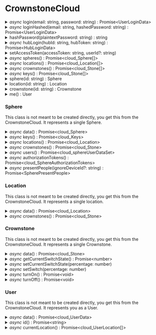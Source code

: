 # CrownstoneCloud


<details>
<summary><i>async</i> login(email: string, password: string) : Promise&lt;UserLoginData></summary>

> You use this method to login to the Crownstone Cloud. 
> Your userId and accesstoken will be cached in the CrownstoneCloud class instance.
> 
> - Parameters
>   - **email**(string): the email address of your Crownstone account.
>   - **password**(string): the corresponding password.
>
> 
> - Returns
>     - **Promise<UserLoginData: { accessToken: string, ttl: number, userId: string }>**
> 
> 
> - Raised errors
>    - [**UnauthorizedError**](../src/declarations/errors.d.ts) if the credentials are incorrect.
> 
> 
> - Example
>   ```js
>   await cloud.login('crownstone@gmail.com','h3ll0W0rld!');
>   ```
</details>


<details>
<summary><i>async</i> loginHashed(email: string, hashedPassword: string) : Promise&lt;UserLoginData></summary>

> You use this method to login to the Crownstone Cloud. If you have cached a SHA1 hash of the user's password, you can use this method
> to log in using that. The login method above will hash the plaintext password and use this method to login.
> 
> Your userId and accesstoken will be cached in the CrownstoneCloud class instance.
> 
> - Parameters
>   - **email**(string): the email address of your Crownstone account.
>   - **hashedPassword**(string): sha1 hash of the corresponding password.
>
> 
> - Returns
>     - **Promise<UserLoginData: { accessToken: string, ttl: number, userId: string }>**
> 
> 
> - Raised errors
>    - [**UnauthorizedError**](../src/declarations/errors.d.ts) if the credentials are incorrect.
> 
> 
> - Example
>   ```js
>   await cloud.loginHashed('crownstone@gmail.com','250e77f12a5ab6972a0895d290c4792f0a326ea8!');
>   ```
</details>


<details>
<summary>hashPassword(plaintextPassword: string) : string</summary>

> This will hash the password for you so you can use the loginHashed method with it.
> 
> - Parameters
>   - **plaintextPassword**(string): password to hash using sha1.
>
>
> - Returns
>    - **string**
>
> 
> - Example
>   ```js
>   let hashed = cloud.hashPassword('250e77f12a5ab6972a0895d290c4792f0a326ea8!');
>   ```
</details>


<details>
<summary><i>async</i> hubLogin(hubId: string, hubToken: string) : Promise&lt;HubLoginData></summary>

> You use this method to login to the Crownstone Cloud if you're a Crownstone hub. 
> Your accesstoken will be cached in the CrownstoneCloud class instance.
>
> - Parameters
>   - **hubId**(string): cloudId of the hub.
>   - **hubToken**(string): secret token of the hub.
>
>
> - Returns
>    - **Promise<HubLoginData: { accessToken: string, ttl: number }>**
>
>
> - Example
>   ```js
>   await cloud.hubLogin(
>     '612f7f0679aaa50004a04920',
>     '1a72d28efda421e2215d5e246cc32348fdf2f22d61364f8e9445ab0ceda4fc6fcc2674f9e25e15a531d7524d333bac486acfcccc904ab91b54536abc2346024b'
>   );
>   ```
</details>


<details>
<summary>setAccessToken(accessToken: string, userId?: string)</summary>

> This will authenticate you for the subsequent calls to the cloud. Does not do any request to the cloud itself.
>
> - Parameters
>   - **accessToken**(string): access token from the Crownstone cloud, or an oauth token from a Crownstone user.
>   - **userId**(string): optionally provide the userId if you know it beforehand.
>
>
> - Example
>   ```js
>   cloud.setAccessToken('ecababLpKYwQw3cBFq2xShGUTvHKk5SewVgZDvgZeFEsvNC7DMNHZhR49XQkUe3', '612f7f0679aaa50004a04920');
>   ```
</details>


<details>
<summary><i>async</i> spheres() : Promise&lt;cloud_Sphere[]></summary>

> You use this method to download the data of your different spheres. Use this to get the sphereId you need for the sphere method.
>
> - Returns
>   - **cloud_Sphere[]**: JSON containing the data for all spheres available to you. [Type definition found here.](../src/declarations/cloudTypes.d.ts)
>
> 
> - Example
>   ```js
>   let spheres = await cloud.spheres();
>   ```
</details>


<details>
<summary><i>async</i> locations() : Promise&lt;cloud_Location[]></summary>

> You use this method to download the data of your different locations. Use this to get the location id you need to get a specific location.
>
> - Returns
>   - **cloud_Location[]**: JSON containing the data for all locations available to you. [Type definition found here.](../src/declarations/cloudTypes.d.ts)
>
> 
> - Example
>   ```js
>   let locations = await cloud.locations();
>   ```
</details>
 

<details>
<summary><i>async</i> crownstones() : Promise&lt;cloud_Stone[]></summary>

> You use this method to download the data of your different locations. Use this to get the location id you need to get a specific location.
>
> - Returns
>   - **cloud_Stone[]**: JSON containing the data for all crownstones available to you. [Type definition found here.](../src/declarations/cloudTypes.d.ts)
>
> 
> - Example
>   ```js
>   let crownstones = await cloud.crownstones();
>   ```
</details>
 

<details>
<summary><i>async</i> keys() : Promise&lt;cloud_Stone[]></summary>

> You use this method to download the data of your different locations. Use this to get the location id you need to get a specific location.
>
> - Returns
>   - **cloud_Keys[]**: JSON containing keys for all spheres. [Type definition found here.](../src/declarations/cloudTypes.d.ts)
>
> 
> - Example
>   ```js
>   let keys = await cloud.keys();
>   ```
</details>



<details>
<summary>sphere(id: string) : Sphere</summary>

 >You use this method if you want to get data related to the sphere. This does not request anything from the cloud by itself.
>
> - Parameters
>   - **id**(string): A valid cloud Id of a Sphere.
> 
> 
> - Returns
>   - **Sphere**: This object is the starting point to get specific data from your sphere. This is documented below.
>
>
> - Example
> ```js
> let sphere = cloud.sphere('612f7f0679aaa50004a0492a');
> ```
</details>

<details>
<summary>location(id: string) : Location</summary>

> You use this method if you want to get data related to the location. This does not request anything from the cloud by itself.
>
> - Parameters
>   - **id**(string): A valid cloud Id of a Location.
> 
> 
> - Returns
>   - **Location**:  This object is the starting point to get specific data from your location.
>
>
> - Example
>   ```js
>   let location = cloud.location('612f7f0679aaa50004a0492a');
>   ```
</details>


<details>
<summary>crownstone(id: string) : Crownstone</summary>

> You use this method if you want to get data related to the Crownstone. This does not request anything from the cloud by itself.
>
> - Parameters
>   - **id**(string): A valid cloud Id of a Crownstone.
>
>
> - Returns
>   - **Crownstone**:  This object allows you to get data related to Crownstone as well as switch it via the cloud.
>
>
> - Example
>   ```js
>   let location = cloud.location('612f7f0679aaa50004a0492a');
>   ```
</details>



<details>
<summary>me() : User</summary>

> Use this to get the user object, from which you can get you userId, userData and location.
>
> - Returns
>   - **User**: This object allows you to get data related to your user.
>
>
> - Example
>   ```js
>   let myUser = cloud.me();
>   ```
</details>



### Sphere
This class is not meant to be created directly, you get this from the CrownstoneCloud. It represents a single Sphere.

<details>
<summary><i>async</i> data() : Promise&lt;cloud_Sphere></summary>

> This method will get the sphere data from the cloud.
>
> - Returns
>   - **cloud_Sphere**:  JSON containing the data of this sphere. [Type definition found here.](../src/declarations/cloudTypes.d.ts)
>
>
> - Example
>   ```js
>   let sphere     = cloud.sphere("612f7f0679aaa50004a0492a");
>   let sphereData = await sphere.data();
>   ```
</details>


<details>
<summary><i>async</i> keys() : Promise&lt;cloud_Keys></summary>

> Get the keys belonging to this sphere. These keys can be used for any bluetooth related operations.
>
> - Returns
>   - **cloud_Keys**: JSON containing keys for this sphere. [Type definition found here.](../src/declarations/cloudTypes.d.ts#L113)
>
>
> - Example
>   ```js
>   let sphere     = cloud.sphere("612f7f0679aaa50004a0492a");
>   let sphereKeys = await sphere.keys();
>   ```
</details>


<details>
<summary><i>async</i> locations() : Promise&lt;cloud_Location></summary>

> You use this method to download the data of the locations in your sphere.
>
> - Returns
>   - **cloud_Location[]**: JSON containing the data for all locations in this sphere. [Type definition found here.](../src/declarations/cloudTypes.d.ts)
>
>
> - Example
>   ```js
>   let sphere          = cloud.sphere("612f7f0679aaa50004a0492a");
>   let sphereLocations = await sphere.locations();
>   ```
</details>


<details>
<summary><i>async</i> crownstones() : Promise&lt;cloud_Stone></summary>

> You use this method to download the data of the Crownstones in your sphere.
>
> - Returns
>   - **cloud_Stone[]**: JSON containing the data for all Crownstones in this sphere. [Type definition found here.](../src/declarations/cloudTypes.d.ts)
>
>
> - Example
>   ```js
>   let sphere              = cloud.sphere("612f7f0679aaa50004a0492a");
>   let crownstonesInSphere = await sphere.crownstones();
>   ```
</details>


<details>
<summary><i>async</i> users() : Promise&lt;cloud_sphereUserDataSet></summary>

> Get all users in sphere, with their corresponding permission levels.
>
> - Returns
>   - **cloud_sphereUserDataSet[]**: JSON containing the users in the sphere, with their access levels. [Type definition found here.](../src/declarations/cloudTypes.d.ts)
>
>
> - Example
>   ```js
>   let sphere = cloud.sphere("612f7f0679aaa50004a0492a");
>   let users  = await sphere.users();
>   ```
</details>


<details>
<summary><i>async</i> authorizationTokens() : Promise&lt;cloud_SphereAuthorizationTokens></summary>

> Used for hubs to get the tokens identifying users.
>
> **IMPORTANT! This method requires hub-level access. Userlevel access will throw an unauthorized error, even for admins.**
>
> - Returns
>   - **cloud_SphereAuthorizationTokens[]**: JSON containing the users in the sphere, with their authorization tokens. [Type definition found here.](../src/declarations/cloudTypes.d.ts)
>
>
> - Example
>   ```js
>   let sphere = cloud.sphere("612f7f0679aaa50004a0492a");
>   let tokens  = await sphere.authorizationTokens();
>   ```
</details>



<details>
<summary><i>async</i> presentPeople(ignoreDeviceId?: string) : Promise&lt;SpherePresentPeople></summary>

> Used to get the locations of all users in the sphere. User devices (like phones) have locations. If a user has multiple devices, they can have multiple locations.
> If the location array is empty, this means that they're in the sphere, but the indoor localization has not determined which room they are in.
>
> - Parameters
>   - **ignoreDeviceId**(string): optionally provide the ignoreDeviceId which is the device that will not be taken into account when determining the locations of the users.
>
>
> - Returns
>   - **SpherePresentPeople[]**: JSON containing the data for the locations of all users in this sphere. [Type definition found here.](../src/declarations/cloudTypes.d.ts)
>
>
> - Example
>   ```js
>   let sphere        = cloud.sphere("612f7f0679aaa50004a0492a");
>   let presentPeople = await sphere.presentPeople();
>   ```
</details>


### Location
This class is not meant to be created directly, you get this from the CrownstoneCloud. It represents a single location.


<details>
<summary><i>async</i> data() : Promise&lt;cloud_Location></summary>

> This method will get the location data from the cloud.
>
> - Returns
>   - **cloud_Location**:  JSON containing the data of this location. [Type definition found here.](../src/declarations/cloudTypes.d.ts)
>
>
> - Example
>   ```js
>   let location     = cloud.location("612f7f0679aaa50004a0492a");
>   let locationData = await location.data();
>   ```
</details>


<details>
<summary><i>async</i> crownstones() : Promise&lt;cloud_Stone></summary>

> You use this method to download the data of the Crownstones in this location.
>
> - Returns
>   - **cloud_Stone[]**: JSON containing the data for all Crownstones in this location. [Type definition found here.](../src/declarations/cloudTypes.d.ts)
>
>
> - Example
>   ```js
>   let location              = cloud.location("612f7f0679aaa50004a0492a");
>   let crownstonesInLocation = await location.crownstones();
>   ```
</details>


### Crownstone
This class is not meant to be created directly, you get this from the CrownstoneCloud. It represents a single Crownstone.


<details>
<summary><i>async</i> data() : Promise&lt;cloud_Stone></summary>

> This method will get the Crownstone data from the cloud.
>
> - Returns
    >   - **cloud_Stone**:  JSON containing the data of this Crownstone. [Type definition found here.](../src/declarations/cloudTypes.d.ts)
>
>
> - Example
>   ```js
>   let crownstone     = cloud.crownstone("612f7f0679aaa50004a0492a");
>   let crownstoneData = await crownstone.data();
>   ```
</details>



<details>
<summary><i>async</i> getCurrentSwitchState() : Promise&lt;number></summary>

> Get the last known switch state of a Crownstone. Keep in mind that a user can opt-out of sending the Crownstone state to the cloud via
> the privacy settings in the Crownstone app.
>
> - Returns
    >   - **number**:  the current switchstate between 0 and 100.
>
>
> - Example
>   ```js
>   let crownstone  = cloud.crownstone("612f7f0679aaa50004a0492a");
>   let switchState = await crownstone.getCurrentSwitchState();
>   ```
</details>

<details>
<summary><i>async</i> setCurrentSwitchState(percentage: number)</summary>

> Set the current switch state in the cloud. This will not switch the Crownstone, but it will update the database for the next time getCurrentSwitchState is called.
>
> - Parameters
    >   - **percentage**(number): value between 0 and 100.
>
> - Example
>   ```js
>   let crownstone  = cloud.crownstone("612f7f0679aaa50004a0492a");
>   await crownstone.setCurrentSwitchState(75);
>   ```
</details>

<details>
<summary><i>async</i> setSwitch(percentage: number)</summary>

> Get the last known switch state of a Crownstone. Keep in mind that a user can opt-out of sending the Crownstone state to the cloud via
> the privacy settings in the Crownstone app.
>
> - Parameters
    >   - **percentage**(number): value between 0 and 100. If the Crownstone cannot dim, all values larger than 0 will turn on the Crownstone via the relay.
>
> - Example
>   ```js
>   let crownstone  = cloud.crownstone("612f7f0679aaa50004a0492a");
>   await crownstone.setSwitch(75);
>   ```
</details>



<details>
<summary><i>async</i> turnOn() : Promise&lt;void></summary>

> Turn the Crownstone on. If you have a twilight behaviour configured, the exact intensity will depend on the behaviour. If you want to fully turn on a Crownstone, use setSwitch.
>
> - Example
>   ```js
>   let crownstone  = cloud.crownstone("612f7f0679aaa50004a0492a");
>   await crownstone.turnOn();
>   ```
</details>

<details>
<summary><i>async</i> turnOff() : Promise&lt;void></summary>

> Turn the Crownstone off.
>
> - Example
>   ```js
>   let crownstone  = cloud.crownstone("612f7f0679aaa50004a0492a");
>   await crownstone.turnOff();
>   ```
</details>


### User
This class is not meant to be created directly, you get this from the CrownstoneCloud. It represents you as a User.


<details>
<summary><i>async</i> data() : Promise&lt;cloud_UserData></summary>

> This method will get the User data from the cloud.
>
> - Returns
    >   - **cloud_UserData**:  JSON containing the data of this User. [Type definition found here.](../src/declarations/cloudTypes.d.ts)
>
>
> - Example
>   ```js
>   let user     = cloud.me();
>   let userData = await user.data();
>   ```
</details>


<details>
<summary><i>async</i> id() : Promise&lt;string></summary>

> This will return the userId of your used
>
> - Returns
    >   - **string**:  the database id of your user.
>
>
> - Example
>   ```js
>   let user   = cloud.me();
>   let userId = await user.id();
>   ```
</details>

<details>
<summary><i>async</i> currentLocation() : Promise&lt;cloud_UserLocation[]></summary>

> Get your current location, based on the devices you have. Each device can be in a different location. Keep in mind that the user can opt-out of sharing his/her location with the cloud. If the app's privacy settings allow sharing location, this endpoint will have data if you're in a sphere or room that you're a part of.
>
>If you require a notification when location changes, take a look at the server-sent events. Do not poll this endpoint for changes!
>
>If you'd like to know the location of the people in a Sphere, take a look at the presentPeople endpoint below in the Sphere section.
>
> - Parameters
>   - **cloud_UserLocation[]**: array of JSON objects describing the current location of the user's devices.  [Type definition found here.](../src/declarations/cloudTypes.d.ts)
> 
> - Example
>   ```js
>   let user         = cloud.me();
>   let userLocation = await user.currentLocation();
>   ```
</details>


